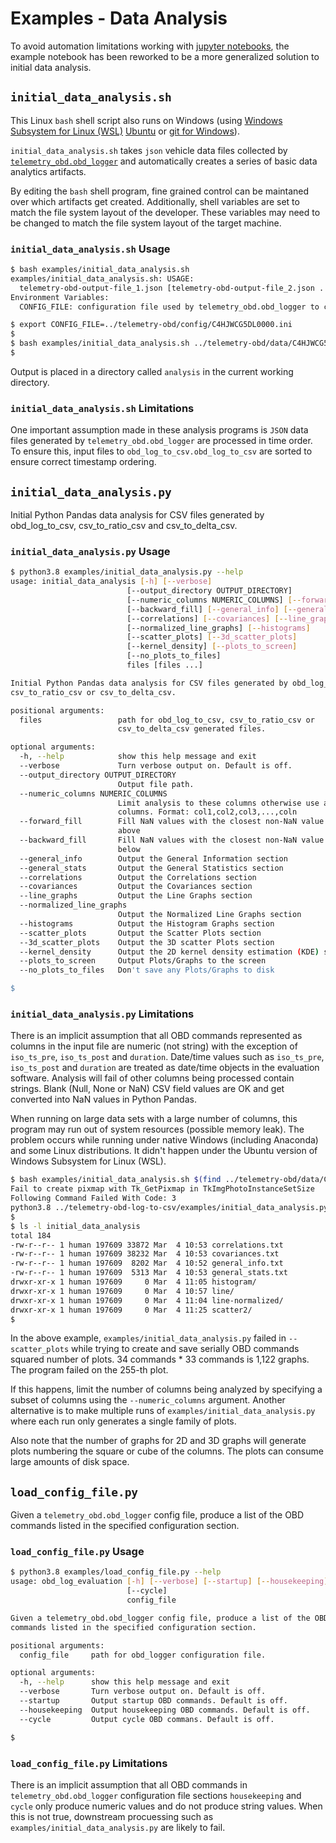# Examples - Data Analysis

To avoid automation limitations working with [jupyter notebooks](https://jupyter.org/), the example notebook has been reworked to be a more generalized solution to initial data analysis.

## ```initial_data_analysis.sh```

This Linux ```bash``` shell script also runs on Windows (using [Windows Subsystem for Linux (WSL)](https://docs.microsoft.com/en-us/windows/wsl/) [Ubuntu](https://ubuntu.com/wsl) or [git for Windows](https://gitforwindows.org/)).

```initial_data_analysis.sh``` takes ```json``` vehicle data files collected by [```telemetry_obd.obd_logger```](https://github.com/thatlarrypearson/telemetry-obd) and automatically creates a series of basic data analytics artifacts.

By editing the ```bash``` shell program, fine grained control can be maintaned over which artifacts get created.  Additionally, shell variables are set to match the file system layout of the developer.  These variables may need to be changed to match the file system layout of the target machine.

### ```initial_data_analysis.sh``` Usage

```bash
$ bash examples/initial_data_analysis.sh
examples/initial_data_analysis.sh: USAGE:
  telemetry-obd-output-file_1.json [telemetry-obd-output-file_2.json ... telemetry-obd-output-file_n]
Environment Variables:
  CONFIG_FILE: configuration file used by telemetry_obd.obd_logger to collect data.

$ export CONFIG_FILE=../telemetry-obd/config/C4HJWCG5DL0000.ini
$ 
$ bash examples/initial_data_analysis.sh ../telemetry-obd/data/C4HJWCG5DL0000/*.json
$
```

Output is placed in a directory called ```analysis``` in the current working directory.

### ```initial_data_analysis.sh``` Limitations

One important assumption made in these analysis programs is ```JSON``` data files generated by ```telemetry_obd.obd_logger``` are processed in time order.  To ensure this, input files to ```obd_log_to_csv.obd_log_to_csv``` are sorted to ensure correct timestamp ordering.

## ```initial_data_analysis.py```

Initial Python Pandas data analysis for CSV files generated by obd_log_to_csv,
csv_to_ratio_csv and csv_to_delta_csv.

### ```initial_data_analysis.py``` Usage

```bash
$ python3.8 examples/initial_data_analysis.py --help
usage: initial_data_analysis [-h] [--verbose]
                          [--output_directory OUTPUT_DIRECTORY]
                          [--numeric_columns NUMERIC_COLUMNS] [--forward_fill]
                          [--backward_fill] [--general_info] [--general_stats]
                          [--correlations] [--covariances] [--line_graphs]
                          [--normalized_line_graphs] [--histograms]
                          [--scatter_plots] [--3d_scatter_plots]
                          [--kernel_density] [--plots_to_screen]
                          [--no_plots_to_files]
                          files [files ...]

Initial Python Pandas data analysis for CSV files generated by obd_log_to_csv,
csv_to_ratio_csv or csv_to_delta_csv.

positional arguments:
  files                 path for obd_log_to_csv, csv_to_ratio_csv or
                        csv_to_delta_csv generated files.

optional arguments:
  -h, --help            show this help message and exit
  --verbose             Turn verbose output on. Default is off.
  --output_directory OUTPUT_DIRECTORY
                        Output file path.
  --numeric_columns NUMERIC_COLUMNS
                        Limit analysis to these columns otherwise use all
                        columns. Format: col1,col2,col3,...,coln
  --forward_fill        Fill NaN values with the closest non-NaN value from
                        above
  --backward_fill       Fill NaN values with the closest non-NaN value from
                        below
  --general_info        Output the General Information section
  --general_stats       Output the General Statistics section
  --correlations        Output the Correlations section
  --covariances         Output the Covariances section
  --line_graphs         Output the Line Graphs section
  --normalized_line_graphs
                        Output the Normalized Line Graphs section
  --histograms          Output the Histogram Graphs section
  --scatter_plots       Output the Scatter Plots section
  --3d_scatter_plots    Output the 3D scatter Plots section
  --kernel_density      Output the 2D kernel density estimation (KDE) section
  --plots_to_screen     Output Plots/Graphs to the screen
  --no_plots_to_files   Don't save any Plots/Graphs to disk

$
```

### ```initial_data_analysis.py``` Limitations

There is an implicit assumption that all OBD commands represented as columns in the input file are numeric (not string) with the exception  of ```iso_ts_pre```, ```iso_ts_post``` and ```duration```.  Date/time values such as ```iso_ts_pre```, ```iso_ts_post``` and ```duration``` are treated as date/time objects in the evaluation software.  Analysis will fail of other columns being processed contain strings.  Blank (Null, None or NaN) CSV field values are OK and get converted into NaN values in Python Pandas.

When running on large data sets with a large number of columns, this program may run out of system resources (possible memory leak).  The problem occurs while running under native Windows (including Anaconda) and some Linux distributions.  It didn't happen under the Ubuntu version of Windows Subsystem for Linux (WSL).  

```bash
$ bash examples/initial_data_analysis.sh $(find ../telemetry-obd/data/C4HJWCG5DL0000 -name '*-utc.json' -print  | grep -v TEST)
Fail to create pixmap with Tk_GetPixmap in TkImgPhotoInstanceSetSize
Following Command Failed With Code: 3
python3.8 ../telemetry-obd-log-to-csv/examples/initial_data_analysis.py initial_data_analysis.csv
$
$ ls -l initial_data_analysis
total 184
-rw-r--r-- 1 human 197609 33872 Mar  4 10:53 correlations.txt
-rw-r--r-- 1 human 197609 38232 Mar  4 10:53 covariances.txt
-rw-r--r-- 1 human 197609  8202 Mar  4 10:52 general_info.txt
-rw-r--r-- 1 human 197609  5313 Mar  4 10:53 general_stats.txt
drwxr-xr-x 1 human 197609     0 Mar  4 11:05 histogram/
drwxr-xr-x 1 human 197609     0 Mar  4 10:57 line/
drwxr-xr-x 1 human 197609     0 Mar  4 11:04 line-normalized/
drwxr-xr-x 1 human 197609     0 Mar  4 11:25 scatter2/
$
```

In the above example, ```examples/initial_data_analysis.py``` failed in ```--scatter_plots``` while trying to create and save serially OBD commands squared number of plots.  34 commands * 33 commands is 1,122 graphs.  The program failed on the 255-th plot.

If this happens, limit the number of columns being analyzed by specifying a subset of columns using the ```--numeric_columns``` argument.  Another alternative is to make multiple runs of ```examples/initial_data_analysis.py``` where each run only generates a single family of plots.

Also note that the number of graphs for 2D and 3D graphs will generate plots numbering the square or cube of the columns.  The plots can consume large amounts of disk space.

## ```load_config_file.py```

Given a ```telemetry_obd.obd_logger``` config file, produce a list of the OBD
commands listed in the specified configuration section.

### ```load_config_file.py``` Usage

```bash
$ python3.8 examples/load_config_file.py --help
usage: obd_log_evaluation [-h] [--verbose] [--startup] [--housekeeping]
                          [--cycle]
                          config_file

Given a telemetry_obd.obd_logger config file, produce a list of the OBD
commands listed in the specified configuration section.

positional arguments:
  config_file     path for obd_logger configuration file.

optional arguments:
  -h, --help      show this help message and exit
  --verbose       Turn verbose output on. Default is off.
  --startup       Output startup OBD commands. Default is off.
  --housekeeping  Output housekeeping OBD commands. Default is off.
  --cycle         Output cycle OBD commans. Default is off.

$
```

### ```load_config_file.py``` Limitations

There is an implicit assumption that all OBD commands in ```telemetry_obd.obd_logger``` configuration file sections ```housekeeping``` and ```cycle``` only produce numeric values and do not produce string values.  When this is not true, downstream procuessing such as ```examples/initial_data_analysis.py``` are likely to fail.
